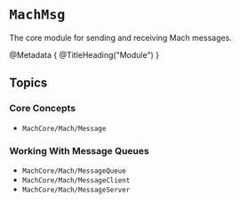 # ``MachMsg``

The core module for sending and receiving Mach messages.

@Metadata {
    @TitleHeading("Module")
}

## Topics

### Core Concepts

- ``MachCore/Mach/Message``

### Working With Message Queues

- ``MachCore/Mach/MessageQueue``
- ``MachCore/Mach/MessageClient``
- ``MachCore/Mach/MessageServer``